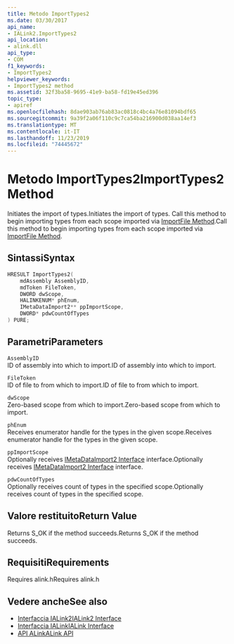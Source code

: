 ```yaml
---
title: Metodo ImportTypes2
ms.date: 03/30/2017
api_name:
- IALink2.ImportTypes2
api_location:
- alink.dll
api_type:
- COM
f1_keywords:
- ImportTypes2
helpviewer_keywords:
- ImportTypes2 method
ms.assetid: 32f3ba58-9695-41e9-ba58-fd19e45ed396
topic_type:
- apiref
ms.openlocfilehash: 8dae903ab76ab83ac0818c4bc4a76e81094bdf65
ms.sourcegitcommit: 9a39f2a06f110c9c7ca54ba216900d038aa14ef3
ms.translationtype: MT
ms.contentlocale: it-IT
ms.lasthandoff: 11/23/2019
ms.locfileid: "74445672"
---
```

# <a name="importtypes2-method"></a><span data-ttu-id="8274f-102">Metodo ImportTypes2</span><span class="sxs-lookup"><span data-stu-id="8274f-102">ImportTypes2 Method</span></span>
<span data-ttu-id="8274f-103">Initiates the import of types.</span><span class="sxs-lookup"><span data-stu-id="8274f-103">Initiates the import of types.</span></span> <span data-ttu-id="8274f-104">Call this method to begin importing types from each scope imported via [ImportFile Method](importfile-method.md).</span><span class="sxs-lookup"><span data-stu-id="8274f-104">Call this method to begin importing types from each scope imported via [ImportFile Method](importfile-method.md).</span></span>  
  
## <a name="syntax"></a><span data-ttu-id="8274f-105">Sintassi</span><span class="sxs-lookup"><span data-stu-id="8274f-105">Syntax</span></span>  
  
```cpp  
HRESULT ImportTypes2(  
    mdAssembly AssemblyID,  
    mdToken FileToken,  
    DWORD dwScope,  
    HALINKENUM* phEnum,  
    IMetaDataImport2** ppImportScope,  
    DWORD* pdwCountOfTypes  
) PURE;  
```  
  
## <a name="parameters"></a><span data-ttu-id="8274f-106">Parametri</span><span class="sxs-lookup"><span data-stu-id="8274f-106">Parameters</span></span>  
 `AssemblyID`  
 <span data-ttu-id="8274f-107">ID of assembly into which to import.</span><span class="sxs-lookup"><span data-stu-id="8274f-107">ID of assembly into which to import.</span></span>  
  
 `FileToken`  
 <span data-ttu-id="8274f-108">ID of file to from which to import.</span><span class="sxs-lookup"><span data-stu-id="8274f-108">ID of file to from which to import.</span></span>  
  
 `dwScope`  
 <span data-ttu-id="8274f-109">Zero-based scope from which to import.</span><span class="sxs-lookup"><span data-stu-id="8274f-109">Zero-based scope from which to import.</span></span>  
  
 `phEnum`  
 <span data-ttu-id="8274f-110">Receives enumerator handle for the types in the given scope.</span><span class="sxs-lookup"><span data-stu-id="8274f-110">Receives enumerator handle for the types in the given scope.</span></span>  
  
 `ppImportScope`  
 <span data-ttu-id="8274f-111">Optionally receives [IMetaDataImport2 Interface](../metadata/imetadataimport2-interface.md) interface.</span><span class="sxs-lookup"><span data-stu-id="8274f-111">Optionally receives [IMetaDataImport2 Interface](../metadata/imetadataimport2-interface.md) interface.</span></span>  
  
 `pdwCountOfTypes`  
 <span data-ttu-id="8274f-112">Optionally receives count of types in the specified scope.</span><span class="sxs-lookup"><span data-stu-id="8274f-112">Optionally receives count of types in the specified scope.</span></span>  
  
## <a name="return-value"></a><span data-ttu-id="8274f-113">Valore restituito</span><span class="sxs-lookup"><span data-stu-id="8274f-113">Return Value</span></span>  
 <span data-ttu-id="8274f-114">Returns S_OK if the method succeeds.</span><span class="sxs-lookup"><span data-stu-id="8274f-114">Returns S_OK if the method succeeds.</span></span>  
  
## <a name="requirements"></a><span data-ttu-id="8274f-115">Requisiti</span><span class="sxs-lookup"><span data-stu-id="8274f-115">Requirements</span></span>  
 <span data-ttu-id="8274f-116">Requires alink.h</span><span class="sxs-lookup"><span data-stu-id="8274f-116">Requires alink.h</span></span>  
  
## <a name="see-also"></a><span data-ttu-id="8274f-117">Vedere anche</span><span class="sxs-lookup"><span data-stu-id="8274f-117">See also</span></span>

- [<span data-ttu-id="8274f-118">Interfaccia IALink2</span><span class="sxs-lookup"><span data-stu-id="8274f-118">IALink2 Interface</span></span>](ialink2-interface.md)
- [<span data-ttu-id="8274f-119">Interfaccia IALink</span><span class="sxs-lookup"><span data-stu-id="8274f-119">IALink Interface</span></span>](ialink-interface.md)
- [<span data-ttu-id="8274f-120">API ALink</span><span class="sxs-lookup"><span data-stu-id="8274f-120">ALink API</span></span>](index.md)
